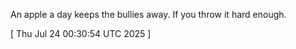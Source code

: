  
An apple a day keeps the bullies away. If you throw it hard enough.
 
[ 
Thu Jul 24 00:30:54 UTC 2025
 ]
